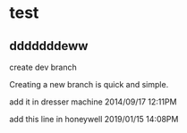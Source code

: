 test
====
dddddddeww
-----
create dev branch

Creating a new branch is quick and simple.

add it in dresser machine 2014/09/17 12:11PM

add this line in honeywell 2019/01/15 14:08PM